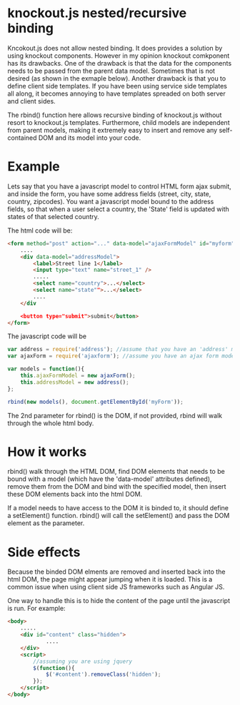 knockout.js nested/recursive binding
============

Kncokout.js does not allow nested binding. It does provides a solution by using knockout components. However in my opinion knockout comkponent has its drawbacks. One of the drawback is that the data for the components needs to be passed from the parent data model. Sometimes that is not desired (as shown in the exmaple below). Another drawback is that you to define client side templates. If you have been using service side templates all along, it becomes annoying to have templates spreaded on both server and client sides. 

The rbind() function here allows recursive binding of knockout.js without resort to knockout.js templates. Furthermore, child models are independent from parent models, making it extremely easy to insert and remove any self-contained DOM and its model into your code.

Example
============
Lets say that you have a javascript model to control HTML form ajax submit, and inside the form, you have some address fields (street, city, state, country, zipcodes). You want a javascript model bound to the address fields, so that when a user select a country, the 'State' field is updated with states of that selected country.

The html code will be:
```html
<form method="post" action="..." data-model="ajaxFormModel" id="myform">
	....
	<div data-model="addressModel">
		<label>Street line 1</label>
		<input type="text" name="street_1" />
		.....
		<select name="country">...</select>
		<select name="state"">...</select>
		....
	</div

	<button type="submit">submit</button>
</form>
```

The javascript code will be

```js
var address = require('address'); //assume that you have an 'address' model
var ajaxForm = require('ajaxform'); //assume you have an ajax form model to handle ajax form submission

var models = function(){
	this.ajaxFormModel = new ajaxForm();
	this.addressModel = new address();
};

rbind(new models(), document.getElementById('myForm'));
```

The 2nd parameter for rbind() is the DOM, if not provided, rbind will walk through the whole html body.

How it works
============
rbind() walk through the HTML DOM, find DOM elements that needs to be bound with a model (which have the 'data-model' attributes defined), remove them from the DOM and bind with the specified model, then insert these DOM elements back into the html DOM. 

If a model needs to have access to the DOM it is binded to, it should define a setElement() function. rbind() will call the setElement() and pass the DOM element as the parameter. 

Side effects
============
Because the binded DOM elments are removed and inserted back into the html DOM, the page might appear jumping when it is loaded. This is a common issue when using client side JS frameworks such as Angular JS.

One way to handle this is to hide the content of the page until the javascript is run. For example:

```html
<body>
	.....
	<div id="content" class="hidden">
            ....
	</div>
	<script>
		//assuming you are using jquery
		$(function(){
			$('#content').removeClass('hidden');
		});
	</script>
</body>

```



